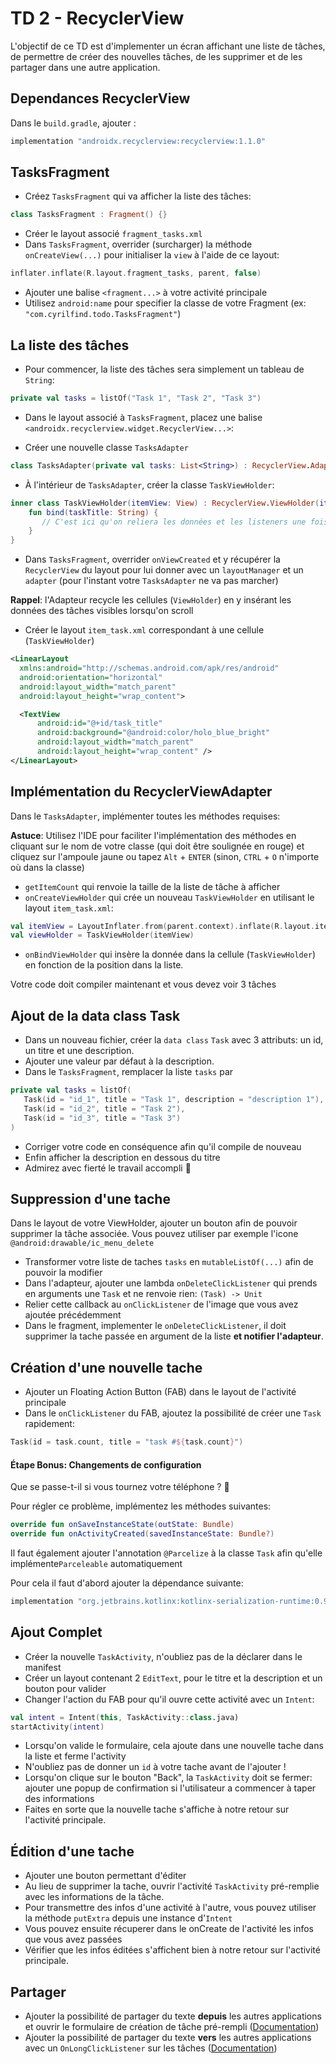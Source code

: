 # TD 2 - RecyclerView

L'objectif de ce TD est d'implementer un écran affichant une liste de tâches, de permettre de créer des nouvelles tâches, de les supprimer et de les partager dans une autre application.

## Dependances RecyclerView
Dans le `build.gradle`, ajouter :

```groovy
implementation "androidx.recyclerview:recyclerview:1.1.0"
```

## TasksFragment
- Créez `TasksFragment` qui va afficher la liste des tâches:

```kotlin
class TasksFragment : Fragment() {}
```
- Créer le layout associé `fragment_tasks.xml`
- Dans `TasksFragment`, overrider (surcharger) la méthode `onCreateView(...)` pour initialiser la `view` à l'aide de ce layout:

```kotlin
inflater.inflate(R.layout.fragment_tasks, parent, false)
```
- Ajouter une balise `<fragment...>` à votre activité principale
- Utilisez `android:name` pour specifier la classe de votre Fragment (ex: `"com.cyrilfind.todo.TasksFragment"`)

## La liste des tâches

- Pour commencer, la liste des tâches sera simplement un tableau de `String`:

```kotlin
private val tasks = listOf("Task 1", "Task 2", "Task 3")
```

- Dans le layout associé à `TasksFragment`, placez une balise `<androidx.recyclerview.widget.RecyclerView...>`:

- Créer une nouvelle classe `TasksAdapter`

```kotlin
class TasksAdapter(private val tasks: List<String>) : RecyclerView.Adapter<TaskViewHolder>() {}
```

- À l'intérieur de `TasksAdapter`, créer la classe `TaskViewHolder`:

```kotlin
inner class TaskViewHolder(itemView: View) : RecyclerView.ViewHolder(itemView) {
	fun bind(taskTitle: String) {
	   // C'est ici qu'on reliera les données et les listeners une fois l'adapteur implémenté
	}
}
```

- Dans `TasksFragment`, overrider `onViewCreated` et y récupérer la `RecyclerView` du layout pour lui donner avec un `layoutManager` et un `adapter` (pour l'instant votre `TasksAdapter` ne va pas marcher)

**Rappel**: l'Adapteur recycle les cellules (`ViewHolder`) en y insérant les données des tâches visibles lorsqu'on scroll


- Créer le layout `item_task.xml` correspondant à une cellule (`TaskViewHolder`)

```xml
<LinearLayout 
  xmlns:android="http://schemas.android.com/apk/res/android"
  android:orientation="horizontal" 
  android:layout_width="match_parent"
  android:layout_height="wrap_content">

  <TextView
      android:id="@+id/task_title"
      android:background="@android:color/holo_blue_bright"
      android:layout_width="match_parent"
      android:layout_height="wrap_content" />
</LinearLayout>
```

## Implémentation du RecyclerViewAdapter

Dans le `TasksAdapter`, implémenter toutes les méthodes requises:

**Astuce**: Utilisez l'IDE pour faciliter l'implémentation des méthodes en cliquant sur le nom de votre classe (qui doit être soulignée en rouge) et cliquez sur l'ampoule jaune ou tapez `Alt` + `ENTER` (sinon, `CTRL` + `O` n'importe où dans la classe)

- `getItemCount` qui renvoie la taille de la liste de tâche à afficher
- `onCreateViewHolder` qui crée un nouveau `TaskViewHolder` en utilisant le layout `item_task.xml`: 

```kotlin
val itemView = LayoutInflater.from(parent.context).inflate(R.layout.item_task, parent, false)
val viewHolder = TaskViewHolder(itemView)
```

- `onBindViewHolder` qui insère la donnée dans la cellule (`TaskViewHolder`) en fonction de la position dans la liste.

Votre code doit compiler maintenant et vous devez voir 3 tâches

## Ajout de la data class Task

- Dans un nouveau fichier, créer la `data class` `Task` avec 3 attributs: un id, un titre et une description. 
- Ajouter une valeur par défaut à la description.
- Dans le `TasksFragment`, remplacer la liste `tasks` par

 ```kotlin       
private val tasks = listOf(
	Task(id = "id_1", title = "Task 1", description = "description 1"), 
	Task(id = "id_2", title = "Task 2"), 
	Task(id = "id_3", title = "Task 3")
)
```

- Corriger votre code en conséquence afin qu'il compile de nouveau
- Enfin afficher la description en dessous du titre
- Admirez avec fierté le travail accompli 🤩

## Suppression d'une tache

Dans le layout de votre ViewHolder, ajouter un bouton afin de pouvoir supprimer la tâche associée. Vous pouvez utiliser par exemple l'icone `@android:drawable/ic_menu_delete`

- Transformer votre liste de taches `tasks` en `mutableListOf(...)` afin de pouvoir la modifier 
- Dans l'adapteur, ajouter une lambda `onDeleteClickListener` qui prends en arguments une `Task` et ne renvoie rien: `(Task) -> Unit`
- Relier cette callback au `onClickListener` de l'image que vous avez ajoutée précédemment
- Dans le fragment, implementer le `onDeleteClickListener`, il doit supprimer la tache passée en argument de la liste **et notifier l'adapteur**.

## Création d'une nouvelle tache

- Ajouter un Floating Action Button (FAB) dans le layout de l'activité principale
- Dans le `onClickListener` du FAB, ajoutez la possibilité de créer une `Task` rapidement: 

```kotlin
Task(id = task.count, title = "task #${task.count}")
```


#### Étape Bonus: Changements de configuration

Que se passe-t-il si vous tournez votre téléphone ? 🤔

Pour régler ce problème, implémentez les méthodes suivantes:

```kotlin
override fun onSaveInstanceState(outState: Bundle)
override fun onActivityCreated(savedInstanceState: Bundle?)
```

Il faut également ajouter l'annotation `@Parcelize` à la classe `Task` afin qu'elle implémente`Parceleable` automatiquement 

Pour cela il faut d'abord ajouter la dépendance suivante:

```groovy
implementation "org.jetbrains.kotlinx:kotlinx-serialization-runtime:0.9.1"
```

## Ajout Complet

- Créer la nouvelle `TaskActivity`, n'oubliez pas de la déclarer dans le manifest
- Créer un layout contenant 2 `EditText`, pour le titre et la description et un bouton pour valider
- Changer l'action du FAB pour qu'il ouvre cette activité avec un `Intent`:

```kotlin
val intent = Intent(this, TaskActivity::class.java)
startActivity(intent)
```
- Lorsqu'on valide le formulaire, cela ajoute dans une nouvelle tache dans la liste et ferme l'activity
- N'oubliez pas de donner un `id` à votre tache avant de l'ajouter !
- Lorsqu'on clique sur le bouton "Back", la `TaskActivity` doit se fermer: ajouter une popup de confirmation si l'utilisateur a commencer à taper des informations
- Faites en sorte que la nouvelle tache s'affiche à notre retour sur l'activité principale.

## Édition d'une tache

- Ajouter une bouton permettant d'éditer
- Au lieu de supprimer la tache, ouvrir l'activité `TaskActivity` pré-remplie avec les informations de la tâche.
- Pour transmettre des infos d'une activité à l'autre, vous pouvez utiliser la méthode `putExtra` depuis une instance d'`Intent`
- Vous pouvez ensuite récuperer dans le onCreate de l'activité les infos que vous avez passées
- Vérifier que les infos éditées s'affichent bien à notre retour sur l'activité principale.

## Partager

- Ajouter la possibilité de partager du texte **depuis** les autres applications et ouvrir le formulaire de création de tâche pré-rempli ([Documentation][1])
- Ajouter la possibilité de partager du texte **vers** les autres applications avec un `OnLongClickListener` sur les tâches ([Documentation][2])

[1]: https://developer.android.com/training/sharing/receive

[2]: https://developer.android.com/training/sharing/send
